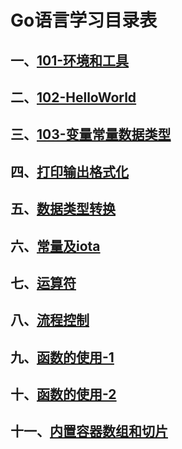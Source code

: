 # Go语言学习目录表

## 一、[101-环境和工具](101-环境和工具/Readme.md)

## 二、[102-HelloWorld](102-HelloWorld/Readme.md)

## 三、[103-变量常量数据类型](103-变量常量数据类型/Readme.md)

## 四、[打印输出格式化](104-打印输出格式化/Readme.md)

## 五、[数据类型转换](105-数据类型转换\Readme.md)

## 六、[常量及iota](106-常量及iota\Readme.md)

## 七、[运算符](107-运算符\Readme.md)

## 八、[流程控制](108-流程控制\Readme.md)

## 九、[函数的使用-1](109-函数的使用-1\Readme.md)

## 十、[函数的使用-2](110-函数的使用-2\Readme.md)

## 十一、[内置容器数组和切片](111-内置容器数组和切片\Readme.md)